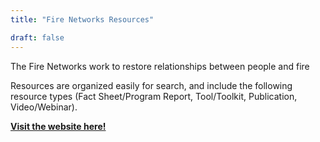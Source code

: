 ```yaml
---
title: "Fire Networks Resources"

draft: false
---
```


The Fire Networks work to restore relationships between people and fire

Resources are organized easily for search, and include the following resource types (Fact Sheet/Program Report, Tool/Toolkit, Publication, Video/Webinar). 

[**Visit the website here!**](https://firenetworks.org/resources/)





